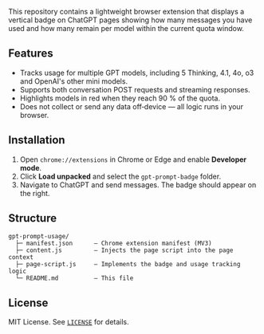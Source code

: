 This repository contains a lightweight browser extension that displays a vertical
badge on ChatGPT pages showing how many messages you have used and how many
remain per model within the current quota window.

## Features

* Tracks usage for multiple GPT models, including 5 Thinking, 4.1, 4o, o3 and OpenAI's other mini models.
* Supports both conversation POST requests and streaming responses.
* Highlights models in red when they reach 90 % of the quota.
* Does not collect or send any data off‑device — all logic runs in your
  browser.

## Installation

1. Open `chrome://extensions` in Chrome or Edge and enable **Developer mode**.
2. Click **Load unpacked** and select the `gpt-prompt-badge` folder.
3. Navigate to ChatGPT and send messages. The badge should appear on the right.

## Structure

```
gpt-prompt-usage/
  ├─ manifest.json      – Chrome extension manifest (MV3)
  ├─ content.js         – Injects the page script into the page context
  ├─ page-script.js     – Implements the badge and usage tracking logic
  └─ README.md          – This file
```

## License

MIT License. See [`LICENSE`](LICENSE) for details.
